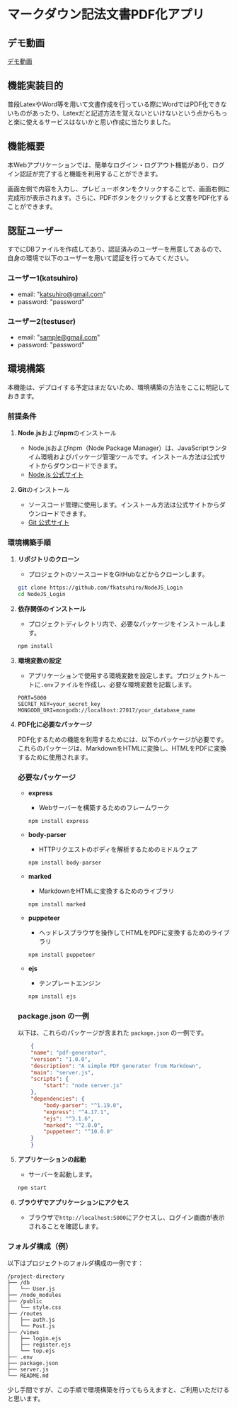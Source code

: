 # マークダウン記法文書PDF化アプリ

## デモ動画
[デモ動画](https://fkatsuhiro.github.io/MarkdownToPDF_Demo/)


## 機能実装目的
普段LatexやWord等を用いて文書作成を行っている際にWordではPDF化できないものがあったり、Latexだと記述方法を覚えないといけないという点からもっと楽に使えるサービスはないかと思い作成に当たりました。

## 機能概要
本Webアプリケーションでは、簡単なログイン・ログアウト機能があり、ログイン認証が完了すると機能を利用することができます。

画面左側で内容を入力し、プレビューボタンをクリックすることで、画面右側に完成形が表示されます。さらに、PDFボタンをクリックすると文書をPDF化することができます。

## 認証ユーザー
すでにDBファイルを作成してあり、認証済みのユーザーを用意してあるので、自身の環境で以下のユーザーを用いて認証を行ってみてください。

### ユーザー1(katsuhiro)
- email: "katsuhiro@gmail.com"
- password: "password"

### ユーザー2(testuser)
- email: "sample@gmail.com"
- password: "password"

## 環境構築
本機能は、デプロイする予定はまだないため、環境構築の方法をここに明記しておきます。

### 前提条件

1. **Node.js**および**npm**のインストール
   - Node.jsおよびnpm（Node Package Manager）は、JavaScriptランタイム環境およびパッケージ管理ツールです。インストール方法は公式サイトからダウンロードできます。
   - [Node.js 公式サイト](https://nodejs.org/)

2. **Git**のインストール
   - ソースコード管理に使用します。インストール方法は公式サイトからダウンロードできます。
   - [Git 公式サイト](https://git-scm.com/)

### 環境構築手順

1. **リポジトリのクローン**
   - プロジェクトのソースコードをGitHubなどからクローンします。
   ```bash
   git clone https://github.com/fkatsuhiro/NodeJS_Login
   cd NodeJS_Login
   ```

2. **依存関係のインストール**
   - プロジェクトディレクトリ内で、必要なパッケージをインストールします。
   ```bash
   npm install
   ```

3. **環境変数の設定**
   - アプリケーションで使用する環境変数を設定します。プロジェクトルートに`.env`ファイルを作成し、必要な環境変数を記載します。
   ```plaintext
   PORT=5000
   SECRET_KEY=your_secret_key
   MONGODB_URI=mongodb://localhost:27017/your_database_name
   ```

4. **PDF化に必要なパッケージ**

    PDF化するための機能を利用するためには、以下のパッケージが必要です。これらのパッケージは、MarkdownをHTMLに変換し、HTMLをPDFに変換するために使用されます。

    ### 必要なパッケージ

    - **express**
        - Webサーバーを構築するためのフレームワーク
        ```bash
        npm install express
        ```

    - **body-parser**
        - HTTPリクエストのボディを解析するためのミドルウェア
        ```bash
        npm install body-parser
        ```

    - **marked**
        - MarkdownをHTMLに変換するためのライブラリ
        ```bash
        npm install marked
        ```

    - **puppeteer**
        - ヘッドレスブラウザを操作してHTMLをPDFに変換するためのライブラリ
        ```bash
        npm install puppeteer
        ```

    - **ejs**
        - テンプレートエンジン
        ```bash
        npm install ejs
        ```

    ### package.json の一例

    以下は、これらのパッケージが含まれた `package.json` の一例です。

    ```json
        {
        "name": "pdf-generator",
        "version": "1.0.0",
        "description": "A simple PDF generator from Markdown",
        "main": "server.js",
        "scripts": {
            "start": "node server.js"
        },
        "dependencies": {
            "body-parser": "^1.19.0",
            "express": "^4.17.1",
            "ejs": "^3.1.6",
            "marked": "^2.0.0",
            "puppeteer": "^10.0.0"
        }
        }
    ```

5. **アプリケーションの起動**
   - サーバーを起動します。
   ```bash
   npm start
   ```

6. **ブラウザでアプリケーションにアクセス**
   - ブラウザで`http://localhost:5000`にアクセスし、ログイン画面が表示されることを確認します。

### フォルダ構成（例）

以下はプロジェクトのフォルダ構成の一例です：

```
/project-directory
├── /db
│   └── User.js
├── /node_modules
├── /public
│   └── style.css
├── /routes
│   ├── auth.js
│   └── Post.js
├── /views
│   ├── login.ejs
│   ├── register.ejs
│   └── top.ejs
├── .env
├── package.json
├── server.js
└── README.md
```

少し手間ですが、この手順で環境構築を行ってもらえますと、ご利用いただけると思います。
